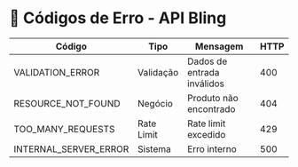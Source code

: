 # 🚨 Códigos de Erro - API Bling

| Código | Tipo | Mensagem | HTTP |
|--------|------|----------|------|
| VALIDATION_ERROR | Validação | Dados de entrada inválidos | 400 |
| RESOURCE_NOT_FOUND | Negócio | Produto não encontrado | 404 |
| TOO_MANY_REQUESTS | Rate Limit | Rate limit excedido | 429 |
| INTERNAL_SERVER_ERROR | Sistema | Erro interno | 500 |
